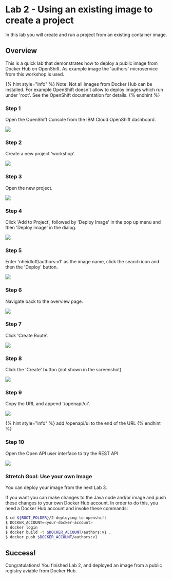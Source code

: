 # Lab 2 - Using an existing image to create a project
In this lab you will create and run a project from an existing container image.

## Overview

This is a quick lab that demonstrates how to deploy a public image from Docker Hub on OpenShift. As example image the 'authors' microservice from this workshop is used.

{% hint style="info" %}
Note: Not all images from Docker Hub can be installed. For example OpenShift doesn't allow to deploy images which run under 'root'. See the OpenShift documentation for details.
{% endhint %}

### Step 1

Open the OpenShift Console from the IBM Cloud OpenShift dashboard.

![](../.gitbook/assets/assets_-LtBxDkdPh1ZKmLAzW5v_-LtiA8xoR9evM5RpWqWE_-LtiG3Xhqxy_f92J_NC6_image.png)

### Step 2

Create a new project 'workshop'.

![](../.gitbook/assets/assets_-LtBxDkdPh1ZKmLAzW5v_-LtiA8xoR9evM5RpWqWE_-LtiG6sKX1GLkNnwsKGD_image.png)

### Step 3

Open the new project.

![](../.gitbook/assets/assets_-LtBxDkdPh1ZKmLAzW5v_-LtiA8xoR9evM5RpWqWE_-LtiGArv8XAobekyajGc_image.png)

### Step 4

Click 'Add to Project', followed by 'Deploy Image' in the pop up menu and then 'Deploy Image' in the dialog.

![](../.gitbook/assets/assets_-LtBxDkdPh1ZKmLAzW5v_-LtiA8xoR9evM5RpWqWE_-LtiGF9_KJN2mKkBlNku_image.png)

### Step 5

Enter 'nheidloff/authors:v1' as the image name, click the search icon and then the 'Deploy' button.

![](../.gitbook/assets/assets_-LtBxDkdPh1ZKmLAzW5v_-LtiA8xoR9evM5RpWqWE_-LtiGIGDIs2-4z0I2z0H_image.png)

### Step 6

Navigate back to the overview page.

![](../.gitbook/assets/assets_-LtBxDkdPh1ZKmLAzW5v_-LtiA8xoR9evM5RpWqWE_-LtiGMj6Saqb-9Gm7uy__image.png)

### Step 7

Click 'Create Route'.

![](../.gitbook/assets/assets_-LtBxDkdPh1ZKmLAzW5v_-LtiA8xoR9evM5RpWqWE_-LtiGPdbdT1F2RjVG_eK_image.png)

### Step 8

Click the 'Create' button (not shown in the screenshot).

![](../.gitbook/assets/assets_-LtBxDkdPh1ZKmLAzW5v_-LtiA8xoR9evM5RpWqWE_-LtiGSVIhmj0Kn3iuPoC_image.png)

### Step 9

Copy the URL and append '/openapi/ui'.

![](../.gitbook/assets/assets_-LtBxDkdPh1ZKmLAzW5v_-LtiA8xoR9evM5RpWqWE_-LtiGVIO2z7C4sIM2eDq_image.png)

{% hint style="info" %}
add /openapi/ui to the end of the URL
{% endhint %}

### Step 10

Open the Open API user interface to try the REST API.

![](../.gitbook/assets/assets_-LtBxDkdPh1ZKmLAzW5v_-LtiA8xoR9evM5RpWqWE_-LtiGZZBOVOQDdQ5b-96_image.png)

### Stretch Goal: Use your own Image

You can deploy your image from the next Lab 3.

If you want you can make changes to the Java code and/or image and push these changes to your own Docker Hub account. In order to do this, you need a Docker Hub account and invoke these commands:

```bash
$ cd ${ROOT_FOLDER}/2-deploying-to-openshift
$ DOCKER_ACCOUNT=<your-docker-account>
$ docker login
$ docker build -t $DOCKER_ACCOUNT/authors:v1 .
$ docker push $DOCKER_ACCOUNT/authors:v1
```

## Success!

Congratulations! You finished Lab 2, and deployed an image from a public registry aviable from Docker Hub.
